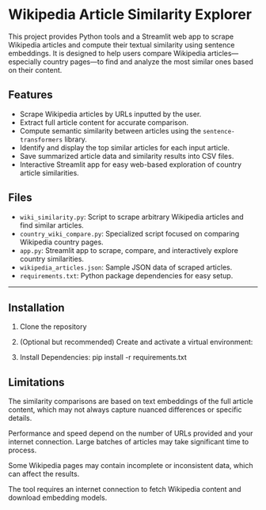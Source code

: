 # Wikipedia Article Similarity Explorer

This project provides Python tools and a Streamlit web app to scrape Wikipedia articles and compute their textual similarity using sentence embeddings. It is designed to help users compare Wikipedia articles—especially country pages—to find and analyze the most similar ones based on their content.


## Features

- Scrape Wikipedia articles by URLs inputted by the user.
- Extract full article content for accurate comparison.
- Compute semantic similarity between articles using the `sentence-transformers` library.
- Identify and display the top similar articles for each input article.
- Save summarized article data and similarity results into CSV files.
- Interactive Streamlit app for easy web-based exploration of country article similarities.

## Files

- `wiki_similarity.py`: Script to scrape arbitrary Wikipedia articles and find similar articles.
- `country_wiki_compare.py`: Specialized script focused on comparing Wikipedia country pages.
- `app.py`: Streamlit app to scrape, compare, and interactively explore country similarities.
- `wikipedia_articles.json`: Sample JSON data of scraped articles.
- `requirements.txt`: Python package dependencies for easy setup.

---

## Installation

1. Clone the repository

2. (Optional but recommended) Create and activate a virtual environment:

3. Install Dependencies:
    pip install -r requirements.txt

## Limitations

The similarity comparisons are based on text embeddings of the full article content, which may not always capture nuanced differences or specific details.

Performance and speed depend on the number of URLs provided and your internet connection. Large batches of articles may take significant time to process.

Some Wikipedia pages may contain incomplete or inconsistent data, which can affect the results.

The tool requires an internet connection to fetch Wikipedia content and download embedding models.